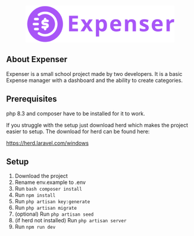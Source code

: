 <p align="center"><a target="_blank"><img src="https://github.com/laxmax85/Expenser-public/blob/main/storage/app/public/images/logo.svg" width="400" alt="Expenser Logo"></a></p>

## About Expenser

Expenser is a small school project made by two developers. It is a basic Expense manager with a dashboard and the ability to create categories.

## Prerequisites

php 8.3 and composer have to be installed for it to work.

If you struggle with the setup just download herd which makes the project easier to setup. The download for herd can be found here:

https://herd.laravel.com/windows

## Setup

1. Download the project
2. Rename env.example to .env
3. Run ```bash composer install ```
4. Run ``` npm install ```
5. Run ``` php artisan key:generate ```
6. Run ``` php artisan migrate ```
7. (optional) Run ``` php artisan seed ```
8. (if herd not installed) Run ```php artisan server ```
9. Run ``` npm run dev ```

